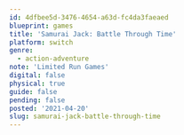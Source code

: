 ```yaml
---
id: 4dfbee5d-3476-4654-a63d-fc4da3faeaed
blueprint: games
title: 'Samurai Jack: Battle Through Time'
platform: switch
genre:
  - action-adventure
note: 'Limited Run Games'
digital: false
physical: true
guide: false
pending: false
posted: '2021-04-20'
slug: samurai-jack-battle-through-time
---
```

